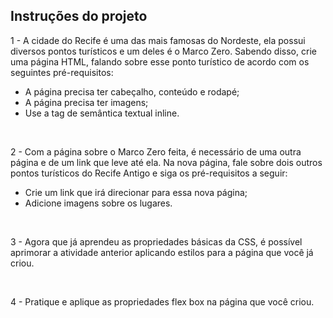 ## Instruções do projeto

1 - A cidade do Recife é uma das mais famosas do Nordeste, ela possui diversos pontos turísticos e um deles é o Marco Zero. Sabendo disso, crie uma página HTML, falando sobre esse ponto turístico de acordo com os seguintes pré-requisitos: 

 - A página precisa ter cabeçalho, conteúdo e rodapé;
 - A página precisa ter imagens; 
 - Use a tag de semântica textual inline.   
 <br>        

 2 - Com a página sobre o Marco Zero feita, é necessário de uma outra página e de um link que leve até ela. Na nova página, fale sobre dois outros pontos turísticos do Recife Antigo e siga os pré-requisitos a seguir: 

 - Crie um link que irá direcionar para essa nova página; 
 - Adicione imagens sobre os lugares.
<br>

 3 - Agora que já aprendeu as propriedades básicas da CSS, é possível aprimorar a atividade anterior aplicando estilos para a página que você já criou.
 
 <br>

 4 - Pratique e aplique as propriedades flex box na página que você criou.






